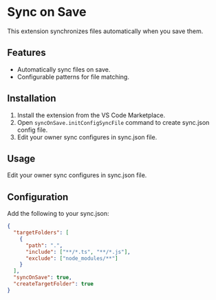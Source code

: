 # Sync on Save

This extension synchronizes files automatically when you save them.

## Features

- Automatically sync files on save.
- Configurable patterns for file matching.

## Installation

1. Install the extension from the VS Code Marketplace.
2. Open `syncOnSave.initConfigSyncFile` command to create sync.json config file.
3. Edit your owner sync configures in sync.json file.

## Usage

Edit your owner sync configures in sync.json file.

## Configuration

Add the following to your sync.json:

```json
{
  "targetFolders": [
    {
      "path": ".",
      "include": ["**/*.ts", "**/*.js"],
      "exclude": ["node_modules/**"]
    }
  ],
  "syncOnSave": true,
  "createTargetFolder": true
}